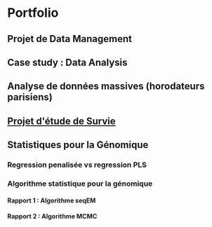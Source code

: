 # Portfolio


## Projet de Data Management

## Case study : Data Analysis

## Analyse de données massives (horodateurs parisiens)

## [Projet d'étude de Survie](https://github.com/bnaila/portfolio/tree/main/Projet%20d'%C3%A9tude%20de%20Survie)

## Statistiques pour la Génomique 
### Regression penalisée vs regression PLS 

### Algorithme statistique pour la génomique 
#### Rapport 1 : Algorithme seqEM
#### Rapport 2 : Algorithme MCMC
